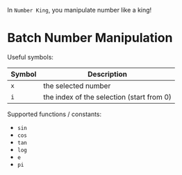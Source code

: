 

In `Number King`, you manipulate number like a king!


Batch Number Manipulation
=========================

Useful symbols:

| Symbol | Description                               |
| ------ | ----------------------------------------- |
| `x`    | the selected number                       |
| `i`    | the index of the selection (start from 0) |

Supported functions / constants:

- `sin`
- `cos`
- `tan`
- `log`
- `e`
- `pi`

